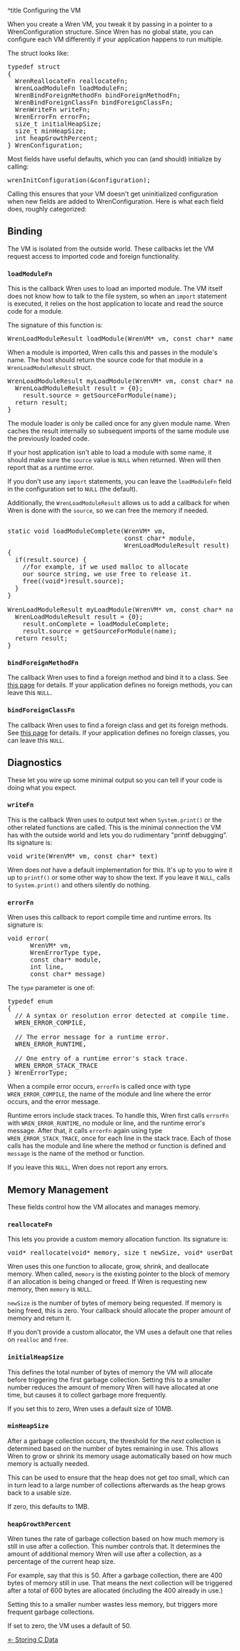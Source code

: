 ^title Configuring the VM

When you create a Wren VM, you tweak it by passing in a pointer to a
WrenConfiguration structure. Since Wren has no global state, you can configure
each VM differently if your application happens to run multiple.

The struct looks like:

<pre class="snippet" data-lang="c">
typedef struct
{
  WrenReallocateFn reallocateFn;
  WrenLoadModuleFn loadModuleFn;
  WrenBindForeignMethodFn bindForeignMethodFn;
  WrenBindForeignClassFn bindForeignClassFn;
  WrenWriteFn writeFn;
  WrenErrorFn errorFn;
  size_t initialHeapSize;
  size_t minHeapSize;
  int heapGrowthPercent;
} WrenConfiguration;
</pre>

Most fields have useful defaults, which you can (and should) initialize by
calling:

<pre class="snippet" data-lang="c">
wrenInitConfiguration(&configuration);
</pre>

Calling this ensures that your VM doesn't get uninitialized configuration when
new fields are added to WrenConfiguration. Here is what each field does, roughly
categorized:

## Binding

The VM is isolated from the outside world. These callbacks let the VM request
access to imported code and foreign functionality.

### **`loadModuleFn`**

This is the callback Wren uses to load an imported module. The VM itself does
not know how to talk to the file system, so when an `import` statement is
executed, it relies on the host application to locate and read the source code
for a module.

The signature of this function is:

<pre class="snippet" data-lang="c">
WrenLoadModuleResult loadModule(WrenVM* vm, const char* name)
</pre>

When a module is imported, Wren calls this and passes in the module's name. The
host should return the source code for that module in a `WrenLoadModuleResult` struct.

<pre class="snippet" data-lang="c">
WrenLoadModuleResult myLoadModule(WrenVM* vm, const char* name) {
  WrenLoadModuleResult result = {0};
    result.source = getSourceForModule(name);
  return result;
}
</pre>

The module loader is only be called once for any given module name. Wren caches
the result internally so subsequent imports of the same module use the
previously loaded code.

If your host application isn't able to load a module with some name, it should
make sure the `source` value is `NULL` when returned. Wren will then report that as a runtime error.

If you don't use any `import` statements, you can leave the `loadModuleFn` field in
the configuration set to `NULL` (the default).

Additionally, the `WrenLoadModuleResult` allows us to add a callback for when Wren is 
done with the `source`, so we can free the memory if needed.

<pre class="snippet" data-lang="c">

static void loadModuleComplete(WrenVM* vm, 
                               const char* module,
                               WrenLoadModuleResult result) 
{
  if(result.source) {
    //for example, if we used malloc to allocate
    our source string, we use free to release it.
    free((void*)result.source);
  }
}

WrenLoadModuleResult myLoadModule(WrenVM* vm, const char* name) {
  WrenLoadModuleResult result = {0};
    result.onComplete = loadModuleComplete;
    result.source = getSourceForModule(name);
  return result;
}
</pre>

### **`bindForeignMethodFn`**

The callback Wren uses to find a foreign method and bind it to a class. See
[this page][foreign method] for details. If your application defines no foreign
methods, you can leave this `NULL`.

[foreign method]: /embedding/calling-c-from-wren.html

### **`bindForeignClassFn`**

The callback Wren uses to find a foreign class and get its foreign methods. See
[this page][foreign class] for details. If your application defines no foreign
classes, you can leave this `NULL`.

[foreign class]: /embedding/storing-c-data.html

## Diagnostics

These let you wire up some minimal output so you can tell if your code is doing
what you expect.

### **`writeFn`**

This is the callback Wren uses to output text when `System.print()` or the other
related functions are called. This is the minimal connection the VM has with the
outside world and lets you do rudimentary "printf debugging". Its signature is:

<pre class="snippet" data-lang="c">
void write(WrenVM* vm, const char* text)
</pre>

Wren does *not* have a default implementation for this. It's up to you to wire
it up to `printf()` or some other way to show the text. If you leave it `NULL`,
calls to `System.print()` and others silently do nothing.

### **`errorFn`**

Wren uses this callback to report compile time and runtime errors. Its signature
is:

<pre class="snippet" data-lang="c">
void error(
      WrenVM* vm, 
      WrenErrorType type,
      const char* module,
      int line,
      const char* message)
</pre>

The `type` parameter is one of:

<pre class="snippet" data-lang="c">
typedef enum
{
  // A syntax or resolution error detected at compile time.
  WREN_ERROR_COMPILE,

  // The error message for a runtime error.
  WREN_ERROR_RUNTIME,

  // One entry of a runtime error's stack trace.
  WREN_ERROR_STACK_TRACE
} WrenErrorType;
</pre>

When a compile error occurs, `errorFn` is called once with type
`WREN_ERROR_COMPILE`, the name of the module and line where the error occurs,
and the error message.

Runtime errors include stack traces. To handle this, Wren first calls `errorFn`
with `WREN_ERROR_RUNTIME`, no module or line, and the runtime error's message.
After that, it calls `errorFn` again using type `WREN_ERROR_STACK_TRACE`, once
for each line in the stack trace. Each of those calls has the module and line
where the method or function is defined and `message` is the name of the method
or function.

If you leave this `NULL`, Wren does not report any errors.

## Memory Management

These fields control how the VM allocates and manages memory.

### **`reallocateFn`**

This lets you provide a custom memory allocation function. Its signature is:

<pre class="snippet" data-lang="c">
void* reallocate(void* memory, size_t newSize, void* userData)
</pre>

Wren uses this one function to allocate, grow, shrink, and deallocate memory.
When called, `memory` is the existing pointer to the block of memory if an
allocation is being changed or freed. If Wren is requesting new memory, then
`memory` is `NULL`.

`newSize` is the number of bytes of memory being requested. If memory is being
freed, this is zero. Your callback should allocate the proper amount of memory
and return it.

If you don't provide a custom allocator, the VM uses a default one that relies
on `realloc` and `free`.

### **`initialHeapSize`**

This defines the total number of bytes of memory the VM will allocate before
triggering the first garbage collection. Setting this to a smaller number
reduces the amount of memory Wren will have allocated at one time, but causes it
to collect garbage more frequently.

If you set this to zero, Wren uses a default size of 10MB.

### **`minHeapSize`**

After a garbage collection occurs, the threshold for the *next* collection is
determined based on the number of bytes remaining in use. This allows Wren to
grow or shrink its memory usage automatically based on how much memory is
actually needed.

This can be used to ensure that the heap does not get *too* small, which can
in turn lead to a large number of collections afterwards as the heap grows
back to a usable size.

If zero, this defaults to 1MB.

### **`heapGrowthPercent`**

Wren tunes the rate of garbage collection based on how much memory is still in
use after a collection. This number controls that. It determines the amount of
additional memory Wren will use after a collection, as a percentage of the
current heap size.

For example, say that this is 50. After a garbage collection, there are 400
bytes of memory still in use. That means the next collection will be triggered
after a total of 600 bytes are allocated (including the 400 already in use.)

Setting this to a smaller number wastes less memory, but triggers more
frequent garbage collections.

If set to zero, the VM uses a default of 50.

<a href="storing-c-data.html">&larr; Storing C Data</a>
